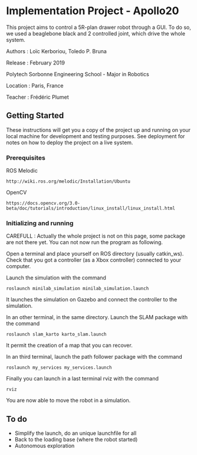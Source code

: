 # Implementation Project - Apollo20

This project aims to control a 5R-plan drawer robot through a GUI. To do so, we used a beaglebone black and 2 controlled joint, which drive the whole system.


Authors : Loïc Kerboriou, Toledo P. Bruna

Release : February 2019

Polytech Sorbonne Engineering School - Major in Robotics

Location : Paris, France

Teacher : Frédéric Plumet


## Getting Started

These instructions will get you a copy of the project up and running on your local machine for development and testing purposes. See deployment for notes on how to deploy the project on a live system.

### Prerequisites

ROS Melodic

```
http://wiki.ros.org/melodic/Installation/Ubuntu
```
OpenCV 

```
https://docs.opencv.org/3.0-beta/doc/tutorials/introduction/linux_install/linux_install.html
```


### Initializing and running

CAREFULL : Actually the whole project is not on this page, some package are not there yet. You can not now run the program as following. 

Open a terminal and place yourself on ROS directory (usually catkin_ws). Check that you got a controller (as a Xbox controller) connected to your computer.

Launch the simulation with the command
```
roslaunch minilab_simulation minilab_simulation.launch
```
It launches the simulation on Gazebo and connect the controller to the simulation.

In an other terminal, in the same directory. Launch the SLAM package with the command
```
roslaunch slam_karto karto_slam.launch
```
It permit the creation of a map that you can recover.

In an third terminal, launch the path follower package with the command
```
roslaunch my_services my_services.launch
```

Finally you can launch in a last terminal rviz with the command 
```
rviz
```

You are now able to move the robot in a simulation.

## To do

-  Simplify the launch, do an unique launchfile for all
-  Back to the loading base (where the robot started)
-  Autonomous exploration
